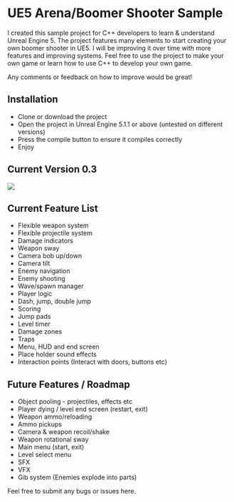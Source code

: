 # UE5 Arena/Boomer Shooter Sample
I created this sample project for C++ developers to learn & understand Unreal Engine 5. The project features many elements to start creating your own boomer shooter in UE5. I will be improving it over time with more features and improving systems. Feel free to use the project to make your own game or learn how to use C++ to develop your own game.

Any comments or feedback on how to improve would be great!

## Installation
- Clone or download the project
- Open the project in Unreal Engine 5.1.1 or above (untested on different versions)
- Press the compile button to ensure it compiles correctly
- Enjoy

## Current Version 0.3

![](https://github.com/KamikaziUk/UE5-Arena-Shooter-Sample/blob/main/Demo.gif)

## Current Feature List
- Flexible weapon system
- Flexible projectile system
- Damage indicators
- Weapon sway
- Camera bob up/down
- Camera tilt
- Enemy navigation
- Enemy shooting
- Wave/spawn manager
- Player logic
- Dash, jump, double jump
- Scoring
- Jump pads
- Level timer
- Damage zones
- Traps
- Menu, HUD and end screen
- Place holder sound effects
- Interaction points (Interact with doors, buttons etc)

## Future Features / Roadmap
- Object pooling - projectiles, effects etc
- Player dying / level end screen (restart, exit)
- Weapon ammo/reloading
- Ammo pickups
- Camera & weapon recoil/shake
- Weapon rotational sway
- Main menu (start, exit)
- Level select menu
- SFX
- VFX
- Gib system (Enemies explode into parts)

Feel free to submit any bugs or issues here.

